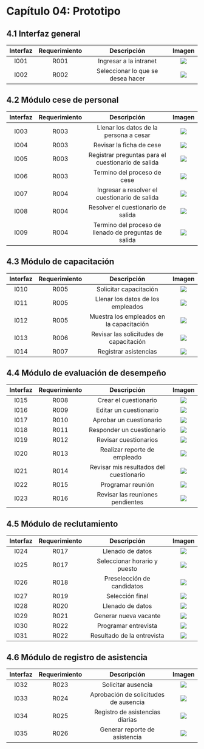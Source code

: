 # Capítulo 04: Prototipo

## 4.1 Interfaz general

| Interfaz | Requerimiento | Descripción | Imagen |
|:---:|:---:|:---:|:---:|
| I001 | R001 | Ingresar a la intranet | ![](Prototipo/I001.png) |
| I002 | R002 | Seleccionar lo que se desea hacer | ![](Prototipo/I002.png) |

## 4.2 Módulo cese de personal
| Interfaz | Requerimiento | Descripción | Imagen |
|:---:|:---:|:---:|:---:|
| I003 | R003 | Llenar los datos de la persona a cesar | ![](Prototipo/I003.png) |
| I004 | R003 | Revisar la ficha de cese | ![](Prototipo/I004.png) |
| I005 | R003 | Registrar preguntas para el cuestionario de salida | ![](Prototipo/I005.png) |
| I006 | R003 | Termino del proceso de cese | ![](Prototipo/I006.png) |
| I007 | R004 | Ingresar a resolver el cuestionario de salida | ![](Prototipo/I007.png) |
| I008 | R004 | Resolver el cuestionario de salida | ![](Prototipo/I008.png) |
| I009 | R004 | Termino del proceso de llenado de preguntas de salida | ![](Prototipo/I009.png) |

## 4.3 Módulo de capacitación
| Interfaz | Requerimiento | Descripción | Imagen |
|:---:|:---:|:---:|:---:|
| I010 | R005 | Solicitar capacitación | ![](Prototipo/I010.png) |
| I011 | R005 | Llenar los datos de los empleados | ![](Prototipo/I011.png) |
| I012 | R005 | Muestra los empleados en la capacitación | ![](Prototipo/I012.png) |
| I013 | R006 | Revisar las solicitudes de capacitación | ![](Prototipo/I013.png) |
| I014 | R007 | Registrar asistencias | ![](Prototipo/I014.png) |

## 4.4  Módulo de evaluación de desempeño
| Interfaz | Requerimiento | Descripción | Imagen |
|:---:|:---:|:---:|:---:|
| I015 | R008 | Crear el cuestionario | ![](Prototipo/I015.png) |
| I016 | R009 | Editar un cuestionario | ![](Prototipo/I016.png) |
| I017 | R010 | Aprobar un cuestionario | ![](Prototipo/I017.png) |
| I018 | R011 | Responder un cuestionario | ![](Prototipo/I018.png) |
| I019 | R012 | Revisar cuestionarios | ![](Prototipo/I019.png) |
| I020 | R013 | Realizar reporte de empleado | ![](Prototipo/I020.png) |
| I021 | R014 | Revisar mis resultados del cuestionario | ![](Prototipo/I021.png) |
| I022 | R015 | Programar reunión | ![](Prototipo/I022.png) |
| I023 | R016 | Revisar las reuniones pendientes | ![](Prototipo/I023.png) |

## 4.5 Módulo de reclutamiento
| Interfaz | Requerimiento | Descripción | Imagen |
|:---:|:---:|:---:|:---:|
| I024 | R017 | Llenado de datos | ![](Prototipo/I024.png) |
| I025 | R017 | Seleccionar horario y puesto | ![](Prototipo/I025.png) |
| I026 | R018 | Preselección de candidatos | ![](Prototipo/I026.png) |
| I027 | R019 | Selección final | ![](Prototipo/I27.png) |
| I028 | R020 | Llenado de datos | ![](Prototipo/I028.png) |
| I029 | R021 | Generar nueva vacante | ![](Prototipo/I029.png) |
| I030 | R022 | Programar entrevista | ![](Prototipo/I030.png) |
| I031 | R022 | Resultado de la entrevista | ![](Prototipo/I031.png) |

## 4.6 Módulo de registro de asistencia
| Interfaz | Requerimiento | Descripción | Imagen |
|:---:|:---:|:---:|:---:|
| I032 | R023 | Solicitar ausencia | ![](Prototipo/I032.png) |
| I033 | R024 | Aprobación de solicitudes de ausencia | ![](Prototipo/I033.png) |
| I034 | R025 | Registro de asistencias diarias | ![](Prototipo/I034.png) |
| I035 | R026 | Generar reporte de asistencia | ![](Prototipo/I035.png) |
